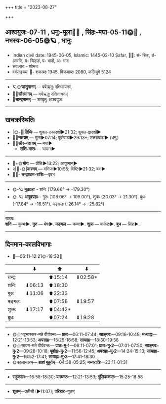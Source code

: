 +++
title = "2023-08-27"

+++
## आश्वयुजः-07-11  ,  धनुः-मूला🌛🌌  ,  सिंहः-मघा-05-11🌞🌌  ,  नभस्यः-06-05🌞🪐  ,  भानुः
- Indian civil date: 1945-06-05, Islamic: 1445-02-10 Ṣafar, 🌌🌞: सं- सिंहः, तं- आवणि, म- चिङ्ङं, प- भादों, अ- भाद
- संवत्सरः - शोभनः
- वर्षसङ्ख्या 🌛- शकाब्दः 1945, विक्रमाब्दः 2080, कलियुगे 5124
___________________
- 🪐🌞**ऋतुमानम्** — वर्षऋतुः दक्षिणायनम्
- 🌌🌞**सौरमानम्** — वर्षऋतुः दक्षिणायनम्
- 🌛**चान्द्रमानम्** — शरदृतुः आश्वयुजः
___________________


## खचक्रस्थितिः
- |🌞-🌛|**तिथिः** — शुक्ल-एकादशी►21:32; शुक्ल-द्वादशी►  
- 🌌🌛**नक्षत्रम्** — मूला►07:14; पूर्वाषाढा►29:13*; उत्तराषाढा► (धनुः)  
- 🌌🌞**सौर-नक्षत्रम्** — मघा►  
  - **राशि-मासः** — श्रावणः► 
___________________
- 🌛+🌞**योगः** — प्रीतिः►13:22; आयुष्मान्►  
- २|🌛-🌞|**करणम्** — वणिजः►10:55; विष्टिः►21:32; बवः►  
- 🌌🌛- **चन्द्राष्टम-राशिः**—वृषभः  
___________________
- 🌞-🪐 **मूढग्रहाः** - शनिः (179.66° → -179.30°)
- 🌞-🪐 **अमूढग्रहाः** - गुरुः (108.06° → 109.00°), शुक्रः (20.03° → 21.30°), बुधः (-17.84° → -16.51°), मङ्गलः (-26.14° → -25.82°)
___________________
राशयः  
**शनि** — कुम्भः►. **गुरु** — मेषः►. **मङ्गल** — कन्या►. **शुक्र** — कर्कटः►. **बुध** — सिंहः►. 
___________________


## दिनमान-कालविभागाः
- 🌅—06:11-12:21🌞-18:30🌇  

|      |⬇     |⬆     |⬇     |
|------|-----|-----|------|
|चन्द्रः|     |⬆15:14 |⬇02:58*|
|शनिः   |⬇06:13 |⬆18:30 |     |
|गुरुः  |⬇11:06 |⬆22:33 |     |
|मङ्गलः |     |⬆07:58 |⬇19:57 |
|शुक्रः |⬇17:17 |⬆04:42*|     |
|बुधः   |     |⬆07:24 |⬇19:28 |
___________________
- 🌞⚝भट्टभास्कर-मते वीर्यवन्तः— **प्रातः**—06:11-07:44; **साङ्गवः**—09:16-10:48; **मध्याह्नः**—12:21-13:53; **अपराह्णः**—15:25-16:58; **सायाह्नः**—18:30-19:58  
- 🌞⚝सायण-मते वीर्यवन्तः— **प्रातः-मु॰1**—06:11-07:01; **प्रातः-मु॰2**—07:01-07:50; **साङ्गवः-मु॰2**—09:28-10:18; **पूर्वाह्णः-मु॰2**—11:56-12:45; **अपराह्णः-मु॰2**—14:24-15:13; **सायाह्नः-मु॰2**—16:52-17:41; **सायाह्नः-मु॰3**—17:41-18:30  
- 🌞कालान्तरम्— **ब्राह्मं मुहूर्तम्**—04:38-05:25; **मध्यरात्रिः**—23:11-01:31  
___________________
- **राहुकालः**—16:58-18:30; **यमघण्टः**—12:21-13:53; **गुलिककालः**—15:25-16:58  
___________________
- **शूलम्**—प्रतीची (►11:07); **परिहारः**–गुडम्  
___________________
